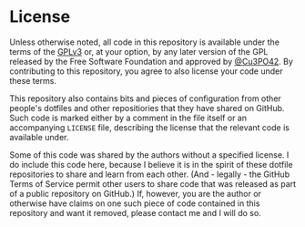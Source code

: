 # License

Unless otherwise noted, all code in this repository is available under the terms of the [GPLv3](./LICENSE_GPL3) or, at your option, by any later version of the GPL released by the Free Software Foundation and approved by [@Cu3PO42](https://github.com/Cu3PO42).
By contributing to this repository, you agree to also license your code under these terms.

This repository also contains bits and pieces of configuration from other people's dotfiles and other repositiories that they have shared on GitHub.
Such code is marked either by a comment in the file itself or an accompanying `LICENSE` file, describing the license that the relevant code is available under.

Some of this code was shared by the authors without a specified license.
I do include this code here, because I believe it is in the spirit of these dotfile repositories to share and learn from each other.
(And - legally - the GitHub Terms of Service permit other users to share code that was released as part of a public repository on GitHub.)
If, however, you are the author or otherwise have claims on one such piece of code contained in this repository and want it removed, please contact me and I will do so.
